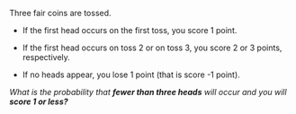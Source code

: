 Three fair coins are tossed. 

* If the first head occurs on the first toss, you score 1 point. 

* If the first head occurs on toss 2 or on toss 3, you score 2 or 3 points, respectively.

* If no heads appear, you lose 1 point (that is score -1 point). 

*What is the probability that **fewer than three heads** will occur and you will **score 1 or less?***
